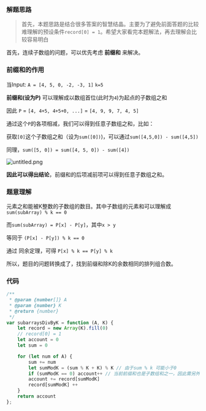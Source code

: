 ### 解题思路

> 首先，本题思路是结合很多答案的智慧结晶。主要为了避免前面答题的比较难理解的预设条件`record[0] = 1`。希望大家看完本题解法，再去理解会比较容易明白

首先，连续子数组的问题，可以优先考虑 **前缀和** 来解决。

### 前缀和的作用

当Input: `A = [4, 5, 0, -2, -3, 1]` `k=5`

**前缀和(设为P)** 可以理解成以数组首位(此时为`4`)为起点的子数组之和

因此 `P` = `[4, 4+5, 4+5+0, ...]` = `[4, 9, 9, 7, 4, 5]`

通过这个`P`的各项相减，我们可以得到任意子数组之和，比如：

获取`[0]`这个子数组之和（设为`sum([0])`)，可以通过`sum([4,5,0]) - sum([4,5])`

同理，`sum([5, 0]) = sum([4, 5, 0]) - sum([4])`

![untitled.png](https://pic.leetcode-cn.com/415d704c9fc8a5f1954c8d42a2a70e65035cc41595023d2f22e0dec3b7449516-untitled.png)

**因此可以得出结论**，前缀和的后项减前项可以得到任意子数组之和。

### 题意理解

元素之和能被K整数的子数组的数目。其中子数组的元素和可以理解成`sum(subArray) % k == 0`

而`sum(subArray) = P[x] - P[y]`，其中`x > y`

等同于 `(P[x] - P[y]) % k == 0`

通过 同余定理，可得 `P[x] % k == P[y] % k`

所以，题目的问题转换成了，找到前缀和除K的余数相同的排列组合数。

### 代码

```javascript
/**
 * @param {number[]} A
 * @param {number} K
 * @return {number}
 */
var subarraysDivByK = function (A, K) {
    let record = new Array(K).fill(0)
    // record[0] = 1
    let account = 0
    let sum = 0

    for (let num of A) {
        sum += num
        let sumModK = (sum % K + K) % K // 由于sum % k 可能小于0
        if (sumModK == 0) account++ // 当前前缀和也是子数组和之一，因此需另外加一
        account += record[sumModK]
        record[sumModK] ++
    }
    return account
};
```